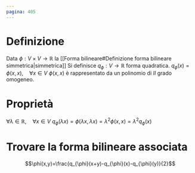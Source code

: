 ```yaml
---
pagina: 405
---
```

# Definizione
Data $\phi:V\times V\to \mathbb{R}$ la [[Forma bilineare#Definizione forma bilineare simmetrica|simmetrica]]
Si definisce $q_{\phi}:V\to\mathbb{R}$ forma quadratica.
$q_{\phi}(x)=\phi(x,x),\quad \forall x\in V$
$\phi(x,x)$ è rappresentato da un polinomio di $II$ grado omogeneo.
# Proprietà
$\forall \lambda\in \mathbb{R},\quad \forall x\in V$
$q_{\phi}(\lambda x)=\phi(\lambda x,\lambda x)=\lambda^{2}\phi(x,x)=\lambda^{2}q_{\phi}(x)$
# Trovare la forma bilineare associata
$$\phi(x,y)=\frac{q_{\phi}(x+y)-q_{\phi}(x)-q_{\phi}(y)}{2}$$
